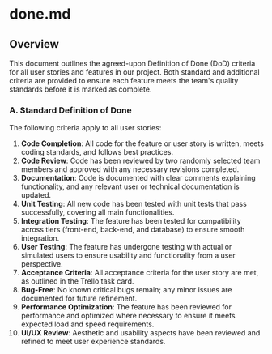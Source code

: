 
# **done.md**

## **Overview**  
This document outlines the agreed-upon Definition of Done (DoD) criteria for all user stories and features in our project. Both standard and additional criteria are provided to ensure each feature meets the team's quality standards before it is marked as complete.


### **A. Standard Definition of Done**

The following criteria apply to all user stories:

1. **Code Completion**: All code for the feature or user story is written, meets coding standards, and follows best practices.
2. **Code Review**: Code has been reviewed by two randomly selected team members and approved with any necessary revisions completed.
3. **Documentation**: Code is documented with clear comments explaining functionality, and any relevant user or technical documentation is updated.
4. **Unit Testing**: All new code has been tested with unit tests that pass successfully, covering all main functionalities.
5. **Integration Testing**: The feature has been tested for compatibility across tiers (front-end, back-end, and database) to ensure smooth integration.
6. **User Testing**: The feature has undergone testing with actual or simulated users to ensure usability and functionality from a user perspective.
7. **Acceptance Criteria**: All acceptance criteria for the user story are met, as outlined in the Trello task card.
8. **Bug-Free**: No known critical bugs remain; any minor issues are documented for future refinement.
9. **Performance Optimization**: The feature has been reviewed for performance and optimized where necessary to ensure it meets expected load and speed requirements.
10. **UI/UX Review**: Aesthetic and usability aspects have been reviewed and refined to meet user experience standards.
